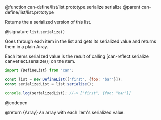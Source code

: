 @function can-define/list/list.prototype.serialize serialize
@parent can-define/list/list.prototype

Returns the a serialized version of this list.

@signature `list.serialize()`

  Goes through each item in the list and gets its serialized
  value and returns them in a plain Array.

  Each items serialized value is the result of calling [can-reflect.serialize canReflect.serialize()] on the item.

  ```js
  import {DefineList} from "can";

  const list = new DefineList(["first", {foo: "bar"}]);
  const serializedList = list.serialize();

  console.log(serializedList); //-> ["first", {foo: "bar"}]
  ```
  @codepen

  @return {Array} An array with each item's serialized value.
